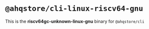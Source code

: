 # `@ahqstore/cli-linux-riscv64-gnu`

This is the **riscv64gc-unknown-linux-gnu** binary for `@ahqstore/cli`
